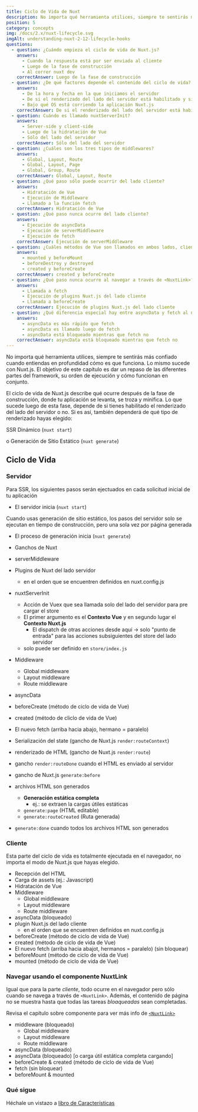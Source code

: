 ```yaml
---
title: Ciclo de Vida de Nuxt
description: No importa qué herramienta utilices, siempre te sentirás más confiado cuando entiendas en profundidad cómo es que funciona. Lo mismo sucede con Nuxt.js.
position: 5
category: concepts
img: /docs/2.x/nuxt-lifecycle.svg
imgAlt: understanding-nuxt-2-12-lifecycle-hooks
questions:
  - question: ¿Cuándo empieza el ciclo de vida de Nuxt.js?
    answers:
      - Cuando la respuesta está por ser enviada al cliente
      - Luego de la fase de construcción
      - Al correr nuxt dev
    correctAnswer: Luego de la fase de construcción
  - question: ¿De qué factores depende el contenido del ciclo de vida?
    answers:
      - De la hora y fecha en la que iniciamos el servidor
      - De si el renderizado del lado del servidor está habilitado y si lo está, qué tipo se está usando
      - Bajo qué OS está corriendo la aplicación Nuxt.js
    correctAnswer: De si el renderizado del lado del servidor está habilitado y si lo está, qué tipo se está usando
  - question: Cuándo es llamado nuxtServerInit?
    answers:
      - Server-side y client-side
      - Luego de la hidratación de Vue
      - Sólo del lado del servidor
    correctAnswer: Sólo del lado del servidor
  - question: ¿Cuáles son los tres tipos de middlewares?
    answers:
      - Global, Layout, Route
      - Global, Layout, Page
      - Global, Group, Route
    correctAnswer: Global, Layout, Route
  - question: ¿Qué paso sólo puede ocurrir del lado cliente?
    answers:
      - Hidratación de Vue
      - Ejecución de Middleware
      - Llamado a la función fetch
    correctAnswer: Hidratación de Vue
  - question: ¿Qué paso nunca ocurre del lado cliente?
    answers:
      - Ejecución de asyncData
      - Ejecución de serverMiddleware
      - Ejecución de fetch
    correctAnswer: Ejecución de serverMiddleware
  - question: ¿Cuáles métodos de Vue son llamados en ambos lados, cliente y servidor?
    answers:
      - mounted y beforeMount
      - beforeDestroy y destroyed
      - created y beforeCreate
    correctAnswer: created y beforeCreate
  - question: ¿Qué paso nunca ocurre al navegar a través de <NuxtLink>?
    answers:
      - Llamada a fetch
      - Ejecución de plugins Nuxt.js del lado cliente
      - Llamada a beforeCreate
    correctAnswer: Ejecución de plugins Nuxt.js del lado cliente
  - question: ¿Qué diferencia especial hay entre asyncData y fetch al navegar por <NuxtLink>?
    answers:
      - asyncData es más rápido que fetch
      - asyncData es llamado luego de fetch
      - asyncData está bloqueado mientras que fetch no
    correctAnswer: asyncData está bloqueado mientras que fetch no
---
```


<app-modal :src="img" :alt="imgAlt"></app-modal>

No importa qué herramienta utilices, siempre te sentirás más confiado cuando entiendas en profundidad cómo es que funciona. Lo mismo sucede con Nuxt.js. El objetivo de este capítulo es dar un repaso de las diferentes partes del framework, su orden de ejecución y cómo funcionan en conjunto.

El ciclo de vida de Nuxt.js describe qué ocurre después de la fase de construcción, donde tu aplicación se levanta, se troza y minifica. Lo que sucede luego de esta fase, depende de si tienes habilitado el renderizado del lado del servidor o no. Si es así, también dependerá de qué tipo de renderizado hayas elegido:

SSR Dinámico (`nuxt start`)

o Generación de Sitio Estático (`nuxt generate`)

## Ciclo de Vida

### Servidor

Para SSR, los siguientes pasos serán ejectuados en cada solicitud inicial de tu aplicación

- El servidor inicia (`nuxt start`)

Cuando usas generación de sitio estático, los pasos del servidor solo se ejecutan en tiempo de construcción, pero una sola vez por página generada

- El proceso de generación inicia (`nuxt generate`)

- Ganchos de Nuxt
- serverMiddleware
- Plugins de Nuxt del lado servidor
  - en el orden que se encuentren definidos en nuxt.config.js
- nuxtServerInit
  - Acción de Vuex que sea llamada solo del lado del servidor para pre cargar el store
  - El primer argumento es el **Contexto Vue** y en segundo lugar el **Contexto Nuxt.js**
    - El dispatch de otras acciones desde aquí -> solo "punto de entrada" para las acciones subsiguientes del store del lado servidor
  - solo puede ser definido en `store/index.js`
- Middleware
  - Global middleware
  - Layout middleware
  - Route middleware
- asyncData
- beforeCreate (método de ciclo de vida de Vue)
- created (método de cliclo de vida de Vue)
- El nuevo fetch (arriba hacia abajo, hermano = paralelo)
- Serialización del state (gancho de Nuxt.js `render:routeContext`)

- renderizado de HTML (gancho de Nuxt.js `render:route`)

- gancho `render:routeDone` cuando el HTML es enviado al servidor

- gancho de Nuxt.js `generate:before`
- archivos HTML son generados
  - **Generación estática completa**
    - ej.: se extraen la cargas útiles estáticas
  - `generate:page` (HTML editable)
  - `generate:routeCreated` (Ruta generada)
- `generate:done` cuando todos los archivos HTML son generados

### Cliente

Esta parte del ciclo de vida es totalmente ejecutada en el navegador, no importa el modo de Nuxt.js que hayas elegido.

- Recepción del HTML
- Carga de assets (ej.: Javascript)
- Hidratación de Vue
- Middleware
  - Global middleware
  - Layout middleware
  - Route middleware
- asyncData (bloqueado)
- plugin Nuxt.js del lado cliente
  - en el orden que se encuentren definidos en nuxt.config.js
- beforeCreate (método de ciclo de vida de Vue)
- created (método de ciclo de vida de Vue)
- El nuevo fetch (arriba hacia abajot, hermanos = paralelo) (sin bloquear)
- beforeMount (método de ciclo de vida de Vue)
- mounted (método de ciclo de vida de Vue)

### Navegar usando el componente NuxtLink

Igual que para la parte _cliente_, todo ocurre en el navegador pero sólo cuando se navega a través de `<NuxtLink>`. Además, el contenido de página no se muestra hasta que todas las tareas _bloaqueadas_ sean completadas.

<base-alert type="info">

Revisa el capítulo sobre componente para ver más info de [`<NuxtLink>`](/docs/2.x/features/nuxt-components#the-nuxtlink-component)

</base-alert>

- middleware (bloqueado)
  - Global middleware
  - Layout middleware
  - Route middleware
- asyncData (bloqueado)
- asyncData (bloqueado) [o carga útil estática completa cargando]
- beforeCreate & created (método de ciclo de vida de Vue)
- fetch (sin bloquear)
- beforeMount & mounted

### Qué sigue

<base-alert type="next">

Héchale un vistazo a [libro de Características](/docs/2.x/features/rendering-modes)

</base-alert>

<quiz :questions="questions"></quiz>
